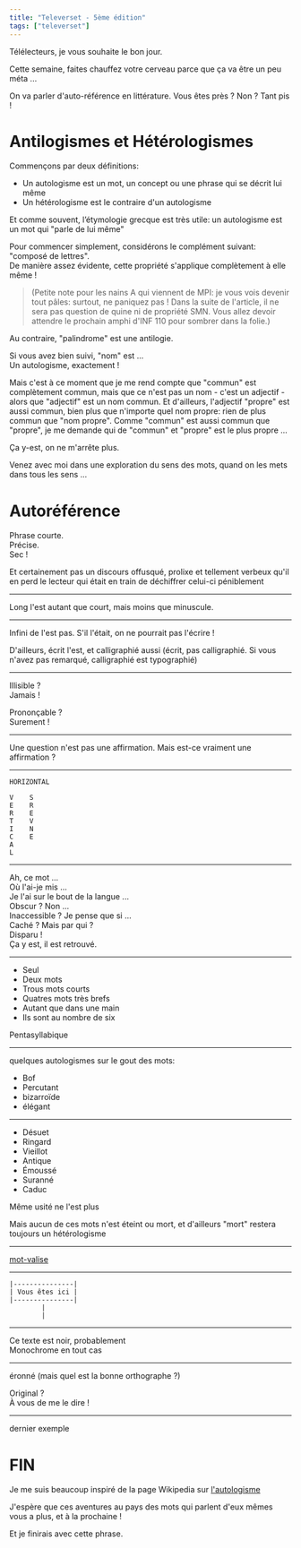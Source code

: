 ```yaml
---
title: "Televerset - 5ème édition"
tags: ["televerset"]
---
```


Télélecteurs, je vous souhaite le bon jour.

Cette semaine, faites chauffez votre cerveau parce que ça va être un peu méta ...

On va parler d'auto-référence en littérature. Vous êtes près ? Non ? Tant pis !

# Antilogismes et Hétérologismes

Commençons par deux définitions:
- Un autologisme est un mot, un concept ou une phrase qui se décrit lui même
- Un  hétérologisme est le contraire d'un autologisme

Et comme souvent, l’étymologie grecque est très utile: un autologisme est un mot qui "parle de lui même"


Pour commencer simplement, considérons le complément suivant: "composé de lettres".  
De manière assez évidente, cette propriété s'applique complètement à elle même !

> (Petite note pour les nains A qui viennent de MPI: je vous vois devenir tout pâles: surtout, ne paniquez pas ! Dans la suite de l'article, il ne sera pas question de quine ni de propriété SMN. Vous allez devoir attendre le prochain amphi d'INF 110 pour sombrer dans la folie.)


Au contraire, "palindrome" est une antilogie.

Si vous avez bien suivi, "nom" est ...  
Un autologisme, exactement !

Mais c'est à ce moment que je me rend compte que "commun" est complètement commun, mais que ce n'est pas un nom - c'est un adjectif - alors que "adjectif" est un nom commun. Et d'ailleurs, l'adjectif "propre" est aussi commun, bien plus que n'importe quel nom propre: rien de plus commun que "nom propre". Comme "commun" est aussi commun que "propre", je me demande qui de "commun" et "propre" est le plus propre ...

Ça y-est, on ne m'arrête plus.

Venez avec moi dans une exploration du sens des mots, quand on les mets dans tous les sens ...

# Autoréférence

Phrase courte.  
Précise.  
Sec !

Et certainement pas un discours offusqué, prolixe et tellement verbeux qu'il en perd le lecteur qui était en train de déchiffrer celui-ci péniblement

---

Long l'est autant que court, mais moins que minuscule.

---

Infini de l'est pas. S'il l'était, on ne pourrait pas l'écrire !

D'ailleurs, écrit l'est, et calligraphié aussi (écrit, pas calligraphié. Si vous n'avez pas remarqué, calligraphié est typographié)

---

Illisible ?  
Jamais !

Prononçable ?  
Surement !

---

Une question n'est pas une affirmation. Mais est-ce vraiment une affirmation ?

---

```
HORIZONTAL

V    S  
E    R  
R    E  
T    V  
I    N  
C    E  
A  
L
```

---

Ah, ce mot ...  
Où l'ai-je mis ...  
Je l'ai sur le bout de la langue ...  
Obscur ? Non ...  
Inaccessible ? Je pense que si ...  
Caché ? Mais par qui ?  
Disparu !  
Ça y est, il est retrouvé.  

---

- Seul
- Deux mots
- Trous mots courts
- Quatres mots très brefs
- Autant que dans une main
- Ils sont au nombre de six

Pentasyllabique

---

quelques autologismes sur le gout des mots:

- Bof
- Percutant
- bizarroïde
- élégant


---

- Désuet
- Ringard
- Vieillot
- Antique
- Émoussé
- Suranné
- Caduc

Même usité ne l'est plus

Mais aucun de ces mots n'est éteint ou mort, et d'ailleurs "mort" restera toujours un hétérologisme

---

[mot-valise](https://fr.wikipedia.org/wiki/Mot-valise)

---

```
|---------------|  
| Vous êtes ici |  
|---------------|  
        |  
        |  
```

---

Ce texte est noir, probablement  
Monochrome en tout cas  

---

éronné (mais quel est la bonne orthographe ?)

Original ?  
À vous de me le dire !

---


dernier exemple



# FIN

Je me suis beaucoup inspiré de la page Wikipedia sur [l'autologisme](https://fr.wikipedia.org/wiki/Autologisme)

J'espère que ces aventures au pays des mots qui parlent d'eux mêmes vous a plus, et à la prochaine !

Et je finirais avec cette phrase.